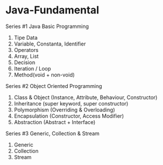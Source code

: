 # Java-Fundamental

Series #1 Java Basic Programming
1. Tipe Data
2. Variable, Constanta, Identifier
3. Operators
4. Array, List
5. Decision
6. Iteration / Loop
7. Method(void + non-void)

Series #2 Object Oriented Programming
1. Class & Object (Instance, Attribute, Behaviour, Constructor)
2. Inheritance (super keyword, super constructor)
3. Polymorphism (Overriding & Overloading)
4. Encapsulation (Constructor, Access Modifier)
5. Abstraction (Abstract + Interface)

Series #3 Generic, Collection & Stream
1. Generic
2. Collection
3. Stream
